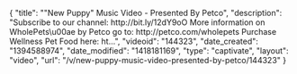{
    "title": "\"New Puppy\" Music Video - Presented By Petco",
    "description": "Subscribe to our channel: http:\/\/bit.ly\/12dY9oO More information on WholePets\u00ae by Petco go to: http:\/\/petco.com\/wholepets Purchase Wellness Pet Food here: ht...",
    "videoid": "144323",
    "date_created": "1394588974",
    "date_modified": "1418181169",
    "type": "captivate",
    "layout": "video",
    "url": "\/v\/new-puppy-music-video-presented-by-petco\/144323"
}